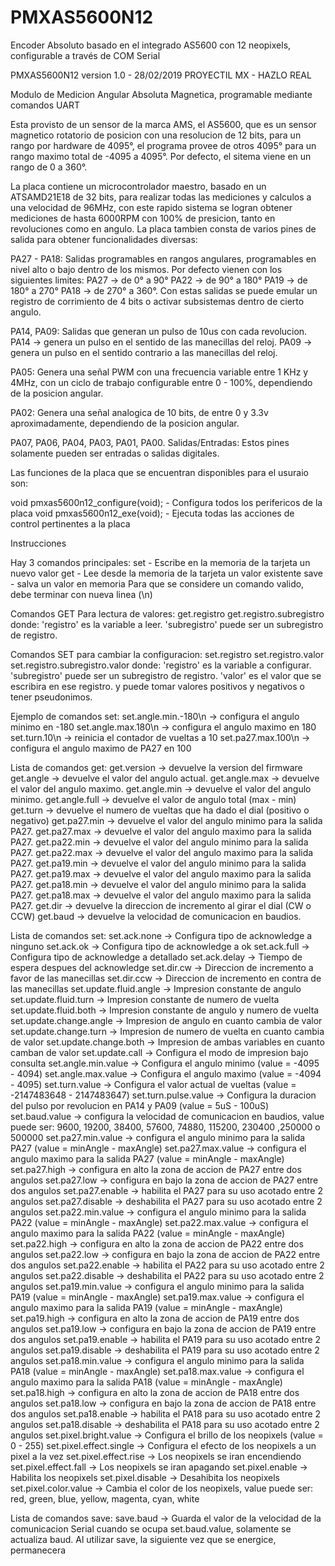 # PMXAS5600N12
Encoder Absoluto basado en el integrado AS5600 con 12 neopixels, configurable a través de COM Serial

PMXAS5600N12 version 1.0 - 28/02/2019
PROYECTIL MX - HAZLO REAL

Modulo de Medicion Angular Absoluta Magnetica, programable mediante comandos UART

Esta provisto de un sensor de la marca AMS, el AS5600, que es un sensor
magnetico rotatorio de posicion con una resolucion de 12 bits, para un
rango por hardware de 4095°, el programa provee de otros 4095° para un
rango maximo total de -4095 a 4095°. Por defecto, el sitema viene en un
rango de 0 a 360°.

La placa contiene un microcontrolador maestro, basado en un ATSAMD21E18
de 32 bits, para realizar todas las mediciones y calculos a una velocidad 
de 96MHz, con este rapido sistema se logran obtener mediciones de hasta
6000RPM con 100% de presicion, tanto en revoluciones como en angulo.
La placa tambien consta de varios pines de salida para obtener funcionalidades
diversas:

PA27 - PA18:
Salidas programables en rangos angulares, programables en nivel alto o
bajo dentro de los mismos. Por defecto vienen con los siguientes limites:
PA27 -> de 0° a 90°
PA22 -> de 90° a 180°
PA19 -> de 180° a 270°
PA18 -> de 270° a 360°.
Con estas salidas se puede emular un registro de corrimiento de 4 bits o
activar subsistemas dentro de cierto angulo.

PA14, PA09:
Salidas que generan un pulso de 10us con cada revolucion. 
PA14 -> genera un pulso en el sentido de las manecillas del reloj. 
PA09 -> genera un pulso en el sentido contrario a las manecillas del reloj.

PA05:
Genera una señal PWM con una frecuencia variable entre 1 KHz y 4MHz, con un
ciclo de trabajo configurable entre 0 - 100%, dependiendo de la posicion angular.

PA02:
Genera una señal analogica de 10 bits, de entre 0 y 3.3v aproximadamente, 
dependiendo de la posicion angular.

PA07, PA06, PA04, PA03, PA01, PA00.
Salidas/Entradas: 
Estos pines solamente pueden ser entradas o salidas digitales.

Las funciones de la placa que se encuentran disponibles para el usuraio son:

void pmxas5600n12_configure(void);    - Configura todos los perifericos de la placa
void pmxas5600n12_exe(void);          - Ejecuta todas las acciones de control pertinentes a la placa

Instrucciones

Hay 3 comandos principales:
set  - Escribe en la memoria de la tarjeta un nuevo valor
get  - Lee desde la memoria de la tarjeta un valor existente
save - salva un valor en memoria
Para que se considere un comando valido, debe terminar con nueva linea (\n)

Comandos GET Para lectura de valores:
get.registro
get.registro.subregistro
donde: 'registro'    es la variable a leer.
       'subregistro' puede ser un subregistro de registro.
       
Comandos SET para cambiar la configuracion:
set.registro
set.registro.valor
set.registro.subregistro.valor
donde: 'registro'    es la variable a configurar.
       'subregistro' puede ser un subregistro de registro.
       'valor'       es el valor que se escribira en ese registro.
                       y puede tomar valores positivos y negativos o tener pseudonimos.
                       
Ejemplo de comandos set:
set.angle.min.-180\n -> configura el angulo minimo en -180
set.angle.max.180\n  -> configura el angulo maximo en 180
set.turn.10\n        -> reinicia el contador de vueltas a 10
set.pa27.max.100\n  -> configura el angulo maximo de PA27 en 100

Lista de comandos get:
get.version     -> devuelve la version del firmware
get.angle       -> devuelve el valor del angulo actual.
get.angle.max   -> devuelve el valor del angulo maximo.
get.angle.min   -> devuelve el valor del angulo minimo.
get.angle.full  -> devuelve el valor de angulo total (max - min)
get.turn        -> devuelve el numero de vueltas que ha dado el dial (positivo o negativo)
get.pa27.min    -> devuelve el valor del angulo minimo para la salida PA27.
get.pa27.max    -> devuelve el valor del angulo maximo para la salida PA27.
get.pa22.min    -> devuelve el valor del angulo minimo para la salida PA27.
get.pa22.max    -> devuelve el valor del angulo maximo para la salida PA27.
get.pa19.min    -> devuelve el valor del angulo minimo para la salida PA27.
get.pa19.max    -> devuelve el valor del angulo maximo para la salida PA27.
get.pa18.min    -> devuelve el valor del angulo minimo para la salida PA27.
get.pa18.max    -> devuelve el valor del angulo maximo para la salida PA27.
get.dir         -> devuelve la direccion de incremento al girar el dial (CW o CCW)
get.baud        -> devuelve la velocidad de comunicacion en baudios.

Lista de comandos set:
set.ack.none             -> Configura tipo de acknowledge a ninguno
set.ack.ok               -> Configura tipo de acknowledge a ok
set.ack.full             -> Configura tipo de acknowledge a detallado
set.ack.delay            -> Tiempo de espera despues del acknowledge
set.dir.cw               -> Direccion de incremento a favor de las manecillas
set.dir.ccw              -> Direccion de incremento en contra de las manecillas
set.update.fluid.angle   -> Impresion constante de angulo
set.update.fluid.turn    -> Impresion constante de numero de vuelta
set.update.fluid.both    -> Impresion constante de angulo y numero de vuelta
set.update.change.angle  -> Impresion de angulo en cuanto cambia de valor
set.update.change.turn   -> Impresion de numero de vuelta en cuanto cambia de valor
set.update.change.both   -> Impresion de ambas variables en cuanto camban de valor
set.update.call          -> Configura el modo de impresion bajo consulta
set.angle.min.value      -> Configura el angulo minimo (value = -4095 - 4094)
set.angle.max.value      -> Configura el angulo maximo (value = -4094 - 4095)
set.turn.value           -> Configura el valor actual de vueltas (value = -2147483648 - 2147483647)
set.turn.pulse.value     -> Configura la duracion del pulso por revolucion en PA14 y PA09 (value = 5uS - 100uS)
set.baud.value           -> configura la velocidad de comunicacion en baudios, value puede ser:
                            9600, 19200, 38400, 57600, 74880, 115200, 230400 ,250000 o 500000
set.pa27.min.value       -> configura el angulo minimo para la salida PA27 (value = minAngle - maxAngle)
set.pa27.max.value       -> configura el angulo maximo para la salida PA27 (value = minAngle - maxAngle)
set.pa27.high            -> configura en alto la zona de accion de PA27 entre dos angulos
set.pa27.low             -> configura en bajo la zona de accion de PA27 entre dos angulos
set.pa27.enable          -> habilita el PA27 para su uso acotado entre 2 angulos
set.pa27.disable         -> deshabilita el PA27 para su uso acotado entre 2 angulos
set.pa22.min.value       -> configura el angulo minimo para la salida PA22 (value = minAngle - maxAngle)
set.pa22.max.value       -> configura el angulo maximo para la salida PA22 (value = minAngle - maxAngle)
set.pa22.high            -> configura en alto la zona de accion de PA22 entre dos angulos
set.pa22.low             -> configura en bajo la zona de accion de PA22 entre dos angulos
set.pa22.enable          -> habilita el PA22 para su uso acotado entre 2 angulos
set.pa22.disable         -> deshabilita el PA22 para su uso acotado entre 2 angulos
set.pa19.min.value       -> configura el angulo minimo para la salida PA19 (value = minAngle - maxAngle)
set.pa19.max.value       -> configura el angulo maximo para la salida PA19 (value = minAngle - maxAngle)
set.pa19.high            -> configura en alto la zona de accion de PA19 entre dos angulos
set.pa19.low             -> configura en bajo la zona de accion de PA19 entre dos angulos
set.pa19.enable          -> habilita el PA19 para su uso acotado entre 2 angulos
set.pa19.disable         -> deshabilita el PA19 para su uso acotado entre 2 angulos
set.pa18.min.value       -> configura el angulo minimo para la salida PA18 (value = minAngle - maxAngle)
set.pa18.max.value       -> configura el angulo maximo para la salida PA18 (value = minAngle - maxAngle)
set.pa18.high            -> configura en alto la zona de accion de PA18 entre dos angulos
set.pa18.low             -> configura en bajo la zona de accion de PA18 entre dos angulos
set.pa18.enable          -> habilita el PA18 para su uso acotado entre 2 angulos
set.pa18.disable         -> deshabilita el PA18 para su uso acotado entre 2 angulos
set.pixel.bright.value   -> Configura el brillo de los neopixels (value = 0 - 255)
set.pixel.effect.single  -> Configura el efecto de los neopixels a un pixel a la vez
set.pixel.effect.rise    -> Los neopixels se iran encendiendo
set.pixel.effect.fall    -> Los neopixels se iran apagando
set.pixel.enable         -> Habilita los neopixels
set.pixel.disable        -> Desahibita los neopixels
set.pixel.color.value    -> Cambia el color de los neopixels, value puede ser:
                            red, green, blue, yellow, magenta, cyan, white
                            
Lista de comandos save:
save.baud                -> Guarda el valor de la velocidad de la comunicacion Serial
                            cuando se ocupa set.baud.value, solamente se actualiza baud.
                            Al utilizar save, la siguiente vez que se energice, permanecera

